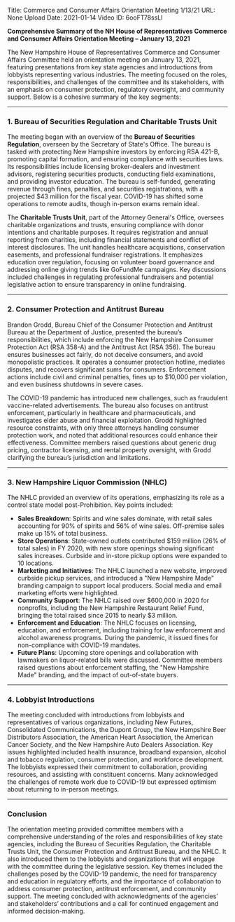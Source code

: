 Title: Commerce and Consumer Affairs Orientation Meeting 1/13/21
URL: None
Upload Date: 2021-01-14
Video ID: 6ooFT78ssLI

**Comprehensive Summary of the NH House of Representatives Commerce and Consumer Affairs Orientation Meeting – January 13, 2021**

The New Hampshire House of Representatives Commerce and Consumer Affairs Committee held an orientation meeting on January 13, 2021, featuring presentations from key state agencies and introductions from lobbyists representing various industries. The meeting focused on the roles, responsibilities, and challenges of the committee and its stakeholders, with an emphasis on consumer protection, regulatory oversight, and community support. Below is a cohesive summary of the key segments:

---

### **1. Bureau of Securities Regulation and Charitable Trusts Unit**
The meeting began with an overview of the **Bureau of Securities Regulation**, overseen by the Secretary of State's Office. The bureau is tasked with protecting New Hampshire investors by enforcing RSA 421-B, promoting capital formation, and ensuring compliance with securities laws. Its responsibilities include licensing broker-dealers and investment advisors, registering securities products, conducting field examinations, and providing investor education. The bureau is self-funded, generating revenue through fines, penalties, and securities registrations, with a projected $43 million for the fiscal year. COVID-19 has shifted some operations to remote audits, though in-person exams remain ideal.

The **Charitable Trusts Unit**, part of the Attorney General's Office, oversees charitable organizations and trusts, ensuring compliance with donor intentions and charitable purposes. It requires registration and annual reporting from charities, including financial statements and conflict of interest disclosures. The unit handles healthcare acquisitions, conservation easements, and professional fundraiser registrations. It emphasizes education over regulation, focusing on volunteer board governance and addressing online giving trends like GoFundMe campaigns. Key discussions included challenges in regulating professional fundraisers and potential legislative action to ensure transparency in online fundraising.

---

### **2. Consumer Protection and Antitrust Bureau**
Brandon Grodd, Bureau Chief of the Consumer Protection and Antitrust Bureau at the Department of Justice, presented the bureau’s responsibilities, which include enforcing the New Hampshire Consumer Protection Act (RSA 358-A) and the Antitrust Act (RSA 356). The bureau ensures businesses act fairly, do not deceive consumers, and avoid monopolistic practices. It operates a consumer protection hotline, mediates disputes, and recovers significant sums for consumers. Enforcement actions include civil and criminal penalties, fines up to $10,000 per violation, and even business shutdowns in severe cases.

The COVID-19 pandemic has introduced new challenges, such as fraudulent vaccine-related advertisements. The bureau also focuses on antitrust enforcement, particularly in healthcare and pharmaceuticals, and investigates elder abuse and financial exploitation. Grodd highlighted resource constraints, with only three attorneys handling consumer protection work, and noted that additional resources could enhance their effectiveness. Committee members raised questions about generic drug pricing, contractor licensing, and rental property oversight, with Grodd clarifying the bureau’s jurisdiction and limitations.

---

### **3. New Hampshire Liquor Commission (NHLC)**
The NHLC provided an overview of its operations, emphasizing its role as a control state model post-Prohibition. Key points included:
- **Sales Breakdown**: Spirits and wine sales dominate, with retail sales accounting for 90% of spirits and 56% of wine sales. Off-premise sales make up 15% of total business.
- **Store Operations**: State-owned outlets contributed $159 million (26% of total sales) in FY 2020, with new store openings showing significant sales increases. Curbside and in-store pickup options were expanded to 10 locations.
- **Marketing and Initiatives**: The NHLC launched a new website, improved curbside pickup services, and introduced a "New Hampshire Made" branding campaign to support local producers. Social media and email marketing efforts were highlighted.
- **Community Support**: The NHLC raised over $600,000 in 2020 for nonprofits, including the New Hampshire Restaurant Relief Fund, bringing the total raised since 2015 to nearly $3 million.
- **Enforcement and Education**: The NHLC focuses on licensing, education, and enforcement, including training for law enforcement and alcohol awareness programs. During the pandemic, it issued fines for non-compliance with COVID-19 mandates.
- **Future Plans**: Upcoming store openings and collaboration with lawmakers on liquor-related bills were discussed. Committee members raised questions about enforcement staffing, the "New Hampshire Made" branding, and the impact of out-of-state buyers.

---

### **4. Lobbyist Introductions**
The meeting concluded with introductions from lobbyists and representatives of various organizations, including New Futures, Consolidated Communications, the Dupont Group, the New Hampshire Beer Distributors Association, the American Heart Association, the American Cancer Society, and the New Hampshire Auto Dealers Association. Key issues highlighted included health insurance, broadband expansion, alcohol and tobacco regulation, consumer protection, and workforce development. The lobbyists expressed their commitment to collaboration, providing resources, and assisting with constituent concerns. Many acknowledged the challenges of remote work due to COVID-19 but expressed optimism about returning to in-person meetings.

---

### **Conclusion**
The orientation meeting provided committee members with a comprehensive understanding of the roles and responsibilities of key state agencies, including the Bureau of Securities Regulation, the Charitable Trusts Unit, the Consumer Protection and Antitrust Bureau, and the NHLC. It also introduced them to the lobbyists and organizations that will engage with the committee during the legislative session. Key themes included the challenges posed by the COVID-19 pandemic, the need for transparency and education in regulatory efforts, and the importance of collaboration to address consumer protection, antitrust enforcement, and community support. The meeting concluded with acknowledgments of the agencies’ and stakeholders’ contributions and a call for continued engagement and informed decision-making.